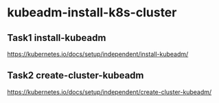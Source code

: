 # kubeadm-install-k8s-cluster

## Task1 install-kubeadm
https://kubernetes.io/docs/setup/independent/install-kubeadm/  


## Task2 create-cluster-kubeadm
https://kubernetes.io/docs/setup/independent/create-cluster-kubeadm/


